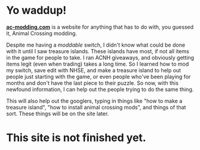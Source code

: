 # Yo waddup!
[**ac-modding.com**](https://ac-modding.com/) is a website for anything that has to do with, you guessed it, Animal Crossing modding. 

Despite me having a *moddable* switch, I didn't know what could be done with it until I saw treasure islands. These islands have most, if not all items in the game for people to take. I ran ACNH giveaways, and obviously getting items legit (even when trading) takes a long time. So I learned how to mod my switch, save edit with NHSE, and make a treasure island to help out people just starting with the game, or even people who've been playing for months and don't have the last piece to their puzzle. So now, with this newfound information, I can help out the people trying to do the same thing. 

This will also help out the googlers, typing in things like "how to make a treasure island", "how to install animal crossing mods", and things of that sort. These things will be on the site later.

# This site is not finished yet.